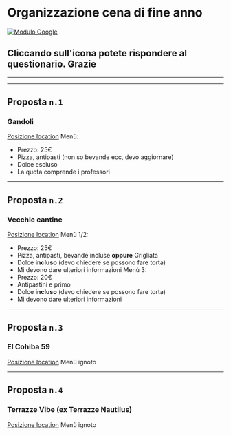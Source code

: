 # Organizzazione cena di fine anno

[![Modulo Google](icona_modulo)](https://docs.google.com/forms/d/e/1FAIpQLSdVKWNol3yeMqBLCERNLUDzHfah12y6r8j5hA1PLSwGbqZaWQ/viewform?usp=sf_link)
## Cliccando sull'icona potete rispondere al questionario. Grazie

---
---
## Proposta ```n.1```
### Gandoli
[Posizione location](https://g.page/lidogandoli?share)
Menù:
- Prezzo: 25€
- Pizza, antipasti (non so bevande ecc, devo aggiornare)
- Dolce escluso
- La quota comprende i professori

---
## Proposta ```n.2```
### Vecchie cantine
[Posizione location](https://goo.gl/maps/gKRzZrbEBnZjffTr8)
Menù 1/2:
- Prezzo: 25€
- Pizza, antipasti, bevande incluse **oppure** Grigliata
- Dolce **incluso** (devo chiedere se possono fare torta)
- Mi devono dare ulteriori informazioni
Menù 3:
- Prezzo: 20€
- Antipastini e primo
- Dolce **incluso** (devo chiedere se possono fare torta)
- Mi devono dare ulteriori informazioni

---
## Proposta ```n.3```
### El Cohiba 59

[Posizione location](https://goo.gl/maps/h9XkVXSw44kAzSku8)
Menù ignoto

---
## Proposta ```n.4```
### Terrazze Vibe (ex Terrazze Nautilus)

[Posizione location](https://goo.gl/maps/1HFR3rxqZWWkh7S96)
Menù ignoto

